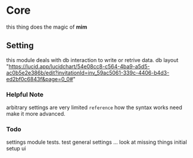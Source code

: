 # Core

this thing does the magic of **mim**

## Setting

this module deals with db interaction to write or retrive data.
db layout "https://lucid.app/lucidchart/54e08cc8-c564-4ba9-a5d5-ac0b5e2e386b/edit?invitationId=inv_59ac5061-339c-4406-b4d3-ed2bf0c6843f&page=0_0#"

### Helpful Note

arbitrary settings are very limited `reference` how the syntax works
need make it more advanced.


### Todo

settings module tests. 
test general settings ... look at missing things
initial setup ui <needed>